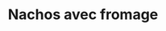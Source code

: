 ---
title: "Nachos avec fromage"
description: "+$3.00 - <strong>Ajoutez des légumes</strong>: poivrons verts, oignons rouges, tomates et olives vertes<br>
+$5.00 - <strong>Ajouter du poulet frais ou du bœuf haché</strong>"
price_s: ""
price_l: "11"
weight: "4"
hidden: true
---